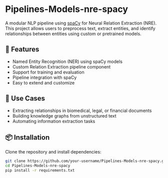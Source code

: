 # Pipelines-Models-nre-spacy

A modular NLP pipeline using [spaCy](https://spacy.io/) for Neural Relation Extraction (NRE). This project allows users to preprocess text, extract entities, and identify relationships between entities using custom or pretrained models.

## 🚀 Features

- Named Entity Recognition (NER) using spaCy models
- Custom Relation Extraction pipeline component
- Support for training and evaluation
- Pipeline integration with spaCy
- Easy to extend and customize

## 🧠 Use Cases

- Extracting relationships in biomedical, legal, or financial documents
- Building knowledge graphs from unstructured text
- Automating information extraction tasks

## 📦 Installation

Clone the repository and install dependencies:

```bash
git clone https://github.com/your-username/Pipelines-Models-nre-spacy.git
cd Pipelines-Models-nre-spacy
pip install -r requirements.txt
